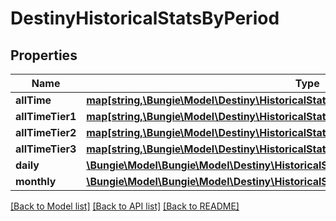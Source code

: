 # DestinyHistoricalStatsByPeriod

## Properties
Name | Type | Description | Notes
------------ | ------------- | ------------- | -------------
**allTime** | [**map[string,\Bungie\Model\Destiny\HistoricalStats\DestinyHistoricalStatsValue]**](DestinyHistoricalStatsValue.md) |  | [optional] 
**allTimeTier1** | [**map[string,\Bungie\Model\Destiny\HistoricalStats\DestinyHistoricalStatsValue]**](DestinyHistoricalStatsValue.md) |  | [optional] 
**allTimeTier2** | [**map[string,\Bungie\Model\Destiny\HistoricalStats\DestinyHistoricalStatsValue]**](DestinyHistoricalStatsValue.md) |  | [optional] 
**allTimeTier3** | [**map[string,\Bungie\Model\Destiny\HistoricalStats\DestinyHistoricalStatsValue]**](DestinyHistoricalStatsValue.md) |  | [optional] 
**daily** | [**\Bungie\Model\\Bungie\Model\Destiny\HistoricalStats\DestinyHistoricalStatsPeriodGroup[]**](DestinyHistoricalStatsPeriodGroup.md) |  | [optional] 
**monthly** | [**\Bungie\Model\\Bungie\Model\Destiny\HistoricalStats\DestinyHistoricalStatsPeriodGroup[]**](DestinyHistoricalStatsPeriodGroup.md) |  | [optional] 

[[Back to Model list]](../README.md#documentation-for-models) [[Back to API list]](../README.md#documentation-for-api-endpoints) [[Back to README]](../README.md)


